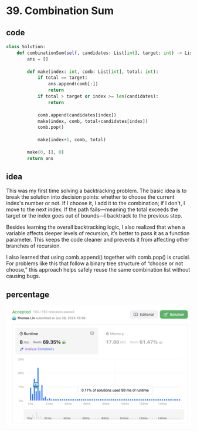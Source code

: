 # 39. Combination Sum
## code
```python
class Solution:
    def combinationSum(self, candidates: List[int], target: int) -> List[List[int]]:
        ans = []

        def make(index: int, comb: List[int], total: int):
            if total == target:
                ans.append(comb[:])
                return
            if total > target or index >= len(candidates):
                return
            
            comb.append(candidates[index])
            make(index, comb, total+candidates[index])
            comb.pop()

            make(index+1, comb, total)

        make(0, [], 0)
        return ans
```
## idea
This was my first time solving a backtracking problem. The basic idea is to break the solution into decision points: whether to choose the current index's number or not. If I choose it, I add it to the combination; if I don't, I move to the next index. If the path fails—meaning the total exceeds the target or the index goes out of bounds—I backtrack to the previous step.

Besides learning the overall backtracking logic, I also realized that when a variable affects deeper levels of recursion, it’s better to pass it as a function parameter. This keeps the code cleaner and prevents it from affecting other branches of recursion.

I also learned that using comb.append() together with comb.pop() is crucial. For problems like this that follow a binary tree structure of “choose or not choose,” this approach helps safely reuse the same combination list without causing bugs.
## percentage
![](/assetPic/cs.png)
